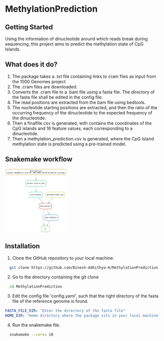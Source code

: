 # MethylationPrediction

## Getting Started

Using the information of dinucleotide around which reads break during sequencing, this project aims to predict the methylation state of CpG Islands.

## What does it do?
1. The package takes a .txt file containing links to cram files as input from the 1000 Genomes project.
2. The .cram files are downloaded.
3. Converts the .cram file to a .bam file using a fasta file. The directory of the fasta file shall be edited in the config file.
4. The read positions are extracted from the bam file using bedtools.
5. The nucleotide starting positions are extracted, and then the ratio of the occurring frequency of the dinucleotide to the expected frequency of the dinucleotide.
6. Then a finalfile.csv is generated, with contains the coordinates of the CpG islands and 16 feature values, each corresponding to a dinucleotide.
7. Then a methylation_prediction.csv is generated, where the CpG Island methylation state is predicted using a pre-trained model.

## Snakemake workflow
<img src="https://github.com/Dinesh-Adhithya-H/MethylationPrediction/blob/main/dag1024_1.jpg"  width="40%" height="20%">

## Installation

1. Clone the GitHub repository to your local machine.
```sh
  git clone https://github.com/Dinesh-Adhithya-H/MethylationPrediction.git
```
2. Go to the directory containing the git clone
```sh
  cd MethylationPrediction
```
3. Edit the config file 'config.yaml', such that the right directory of the fasta file of the reference genome is found.
``` yaml
FASTA_FILE_DIR: "Enter the directory of the fasta file"
HOME_DIR: "Home directory where the package sits in your local machine"
```
4. Run the snakemake file.
``` sh
  snakemake --cores 10
```
